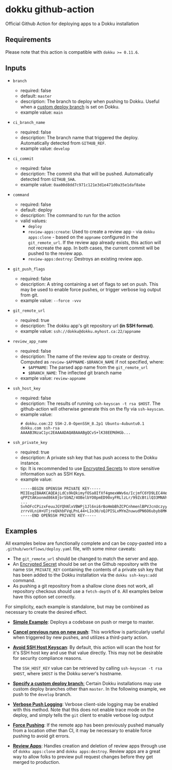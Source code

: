 # dokku github-action

Official Github Action for deploying apps to a Dokku installation

## Requirements

Please note that this action is compatible with `dokku >= 0.11.6`.

## Inputs

- `branch`
  - required: false
  - default: `master`
  - description: The branch to deploy when pushing to Dokku. Useful when a [custom deploy branch](http://dokku.viewdocs.io/dokku/deployment/methods/git/#changing-the-deploy-branch) is set on Dokku.
  - example value: `main`

- `ci_branch_name`
  - required: false
  - description: The branch name that triggered the deploy. Automatically detected from `GITHUB_REF`.
  - example value: `develop`

- `ci_commit`
  - required: false
  - description: The commit sha that will be pushed. Automatically detected from `GITHUB_SHA`.
  - example value: `0aa00d8dd7c971c121e3d1e471d0a35e1daf8abe`

- `command`
  - required: false
  - default: deploy
  - description: The command to run for the action
  - valid values:
    - `deploy`
    - `review-apps:create`: Used to create a review app - via `dokku apps:clone` - based on the `appname` configured in the `git_remote_url`. If the review app already exists, this action will not recreate the app. In both cases, the current commit will be pushed to the review app.
    - `review-apps:destroy`: Destroys an existing review app.

- `git_push_flags`
  - required: false
  - description: A string containing a set of flags to set on push. This may be used to enable force pushes, or trigger verbose log output from git.
  - example value: `--force -vvv`

- `git_remote_url`
  - required: true
  - description: The dokku app's git repository url **(in SSH format)**.
  - example value: `ssh://dokku@dokku.myhost.ca:22/appname`

- `review_app_name`
  - required: false
  - description: The name of the review app to create or destroy. Computed as `review-$APPNAME-$BRANCH_NAME` if not specified, where:
      - `$APPNAME`: The parsed app name from the `git_remote_url`
      - `$BRANCH_NAME`: The inflected git branch name
  - example value: `review-appname`

- `ssh_host_key`
  - required: false
  - description: The results of running `ssh-keyscan -t rsa $HOST`. The github-action will otherwise generate this on the fly via `ssh-keyscan`.
  - example value:
    ```text
    # dokku.com:22 SSH-2.0-OpenSSH_8.2p1 Ubuntu-4ubuntu0.1
    dokku.com ssh-rsa AAAAB3NzaC1yc2EAAAADAQABAAABgQCvS+lK38EEMdHGb...
    ```

- `ssh_private_key`
  - required: true
  - description: A private ssh key that has push access to the Dokku instance.
  - tip: It is recommended to use [Encrypted Secrets](https://docs.github.com/en/free-pro-team@latest/actions/reference/encrypted-secrets) to store sensitive information such as SSH Keys.
  - example value:
    ```text
    -----BEGIN OPENSSH PRIVATE KEY-----
    MIIEogIBAAKCAQEAjLdCs9kQkimyfOSa8IfXf4gmexWWv6o/IcjmfC6YD9LEC4He
    qPPZtAKoonmd86k8jbrSbNZ/4OBelbYO0pmED90xyFRLlzLr/99ZcBtilQ33MNAh
    ...
    SvhOFcCPizxFeuuJGYQhNlxVBWPj1Jl6ni6rBoHmbBhZCPCnhmenlBPVJcnUczyy
    zrrvVLniH+UTjreQkhbFVqLPnL44+LIo30/oQJPISLxMYmZnuwudPN6O6ubyb8MK
    -----END OPENSSH PRIVATE KEY-----
    ```

## Examples

All examples below are functionally complete and can be copy-pasted into a `.github/workflows/deploy.yaml` file, with some minor caveats:

- The `git_remote_url` should be changed to match the server and app.
- An [Encrypted Secret](https://docs.github.com/en/free-pro-team@latest/actions/reference/encrypted-secrets) should be set on the Github repository with the name `SSH_PRIVATE_KEY` containing the contents of a private ssh key that has been added to the Dokku installation via the `dokku ssh-keys:add` command.
- As pushing a git repository from a shallow clone does not work, all repository checkous should use a `fetch-depth` of `0`. All examples below have this option set correctly.

For simplicity, each example is standalone, but may be combined as necessary to create the desired effect.

- [__Simple Example__](/example-workflows/simple.yml): Deploys a codebase on push or merge to master.
- [__Cancel previous runs on new push__](/example-workflows/cancel-previous-runs.yml): This workflow is particularly useful when triggered by new pushes, and utilizes a third-party action.
- [__Avoid SSH Host Keyscan__](/example-workflows/specify-ssh-host-key.yml): By default, this action will scan the host for it's SSH host key and use that value directly. This may not be desirable for security compliance reasons.

  The `SSH_HOST_KEY` value can be retrieved by calling `ssh-keyscan -t rsa $HOST`, where `$HOST` is the Dokku server's hostname.
- [__Specify a custom deploy branch__:](/example-workflows/custom-deploy-branch.yml) Certain Dokku installations may use custom deploy branches other than `master`. In the following example, we push to the `develop` branch.
- [__Verbose Push Logging__](/example-workflows/verbose-logging.yml): Verbose client-side logging may be enabled with this method. Note that this does not enable trace mode on the deploy, and simply tells the `git` client to enable verbose log output
- [__Force Pushing__](/example-workflows/force-push.yml): If the remote app has been previously pushed manually from a location other than CI, it may be necessary to enable force pushing to avoid git errors.
- [__Review Apps__](/example-workflows/review-app.yml): Handles creation and deletion of review apps through use of `dokku apps:clone` and `dokku apps:destroy`. Review apps are a great way to allow folks to preview pull request changes before they get merged to production.
